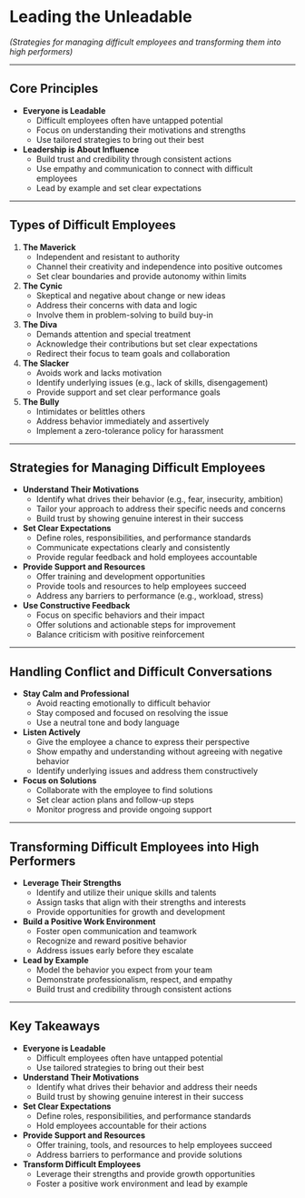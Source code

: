 # Leading the Unleadable

*(Strategies for managing difficult employees and transforming them into high performers)*

---

## Core Principles

- **Everyone is Leadable**
  - Difficult employees often have untapped potential
  - Focus on understanding their motivations and strengths
  - Use tailored strategies to bring out their best
- **Leadership is About Influence**
  - Build trust and credibility through consistent actions
  - Use empathy and communication to connect with difficult employees
  - Lead by example and set clear expectations

---

## Types of Difficult Employees

1. **The Maverick**
   - Independent and resistant to authority
   - Channel their creativity and independence into positive outcomes
   - Set clear boundaries and provide autonomy within limits
2. **The Cynic**
   - Skeptical and negative about change or new ideas
   - Address their concerns with data and logic
   - Involve them in problem-solving to build buy-in
3. **The Diva**
   - Demands attention and special treatment
   - Acknowledge their contributions but set clear expectations
   - Redirect their focus to team goals and collaboration
4. **The Slacker**
   - Avoids work and lacks motivation
   - Identify underlying issues (e.g., lack of skills, disengagement)
   - Provide support and set clear performance goals
5. **The Bully**
   - Intimidates or belittles others
   - Address behavior immediately and assertively
   - Implement a zero-tolerance policy for harassment

---

## Strategies for Managing Difficult Employees

- **Understand Their Motivations**
  - Identify what drives their behavior (e.g., fear, insecurity, ambition)
  - Tailor your approach to address their specific needs and concerns
  - Build trust by showing genuine interest in their success
- **Set Clear Expectations**
  - Define roles, responsibilities, and performance standards
  - Communicate expectations clearly and consistently
  - Provide regular feedback and hold employees accountable
- **Provide Support and Resources**
  - Offer training and development opportunities
  - Provide tools and resources to help employees succeed
  - Address any barriers to performance (e.g., workload, stress)
- **Use Constructive Feedback**
  - Focus on specific behaviors and their impact
  - Offer solutions and actionable steps for improvement
  - Balance criticism with positive reinforcement

---

## Handling Conflict and Difficult Conversations

- **Stay Calm and Professional**
  - Avoid reacting emotionally to difficult behavior
  - Stay composed and focused on resolving the issue
  - Use a neutral tone and body language
- **Listen Actively**
  - Give the employee a chance to express their perspective
  - Show empathy and understanding without agreeing with negative behavior
  - Identify underlying issues and address them constructively
- **Focus on Solutions**
  - Collaborate with the employee to find solutions
  - Set clear action plans and follow-up steps
  - Monitor progress and provide ongoing support

---

## Transforming Difficult Employees into High Performers

- **Leverage Their Strengths**
  - Identify and utilize their unique skills and talents
  - Assign tasks that align with their strengths and interests
  - Provide opportunities for growth and development
- **Build a Positive Work Environment**
  - Foster open communication and teamwork
  - Recognize and reward positive behavior
  - Address issues early before they escalate
- **Lead by Example**
  - Model the behavior you expect from your team
  - Demonstrate professionalism, respect, and empathy
  - Build trust and credibility through consistent actions

---

## Key Takeaways

- **Everyone is Leadable**
  - Difficult employees often have untapped potential
  - Use tailored strategies to bring out their best
- **Understand Their Motivations**
  - Identify what drives their behavior and address their needs
  - Build trust by showing genuine interest in their success
- **Set Clear Expectations**
  - Define roles, responsibilities, and performance standards
  - Hold employees accountable for their actions
- **Provide Support and Resources**
  - Offer training, tools, and resources to help employees succeed
  - Address barriers to performance and provide solutions
- **Transform Difficult Employees**
  - Leverage their strengths and provide growth opportunities
  - Foster a positive work environment and lead by example
